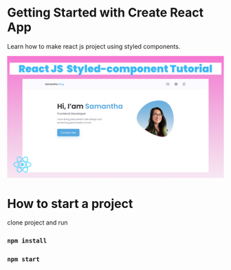 # Getting Started with Create React App

Learn how to make react js project using styled components.

![preview img](/preview.jpg)

# How to start a project

clone project and run

### `npm install`

### `npm start`
